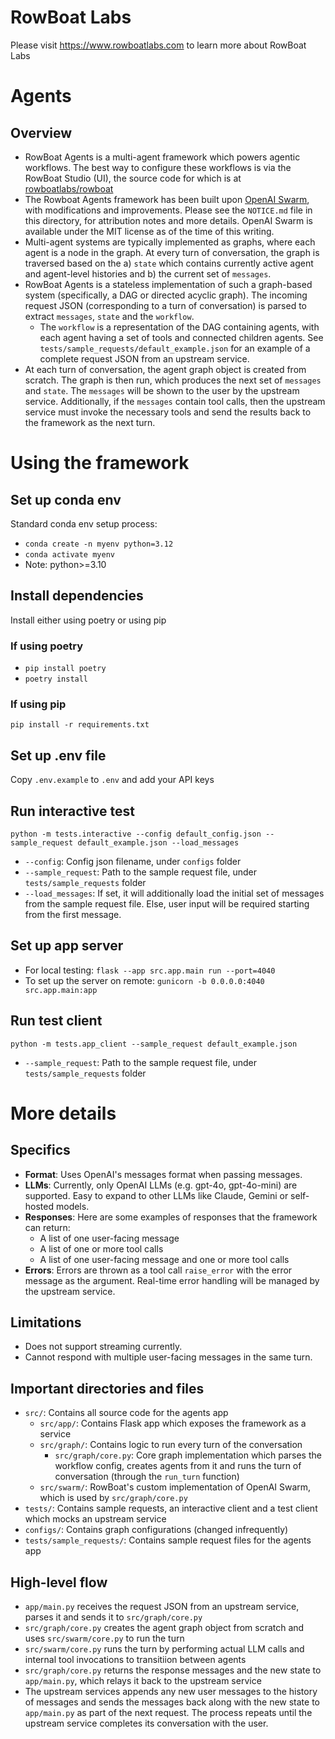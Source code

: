 # RowBoat Labs
Please visit https://www.rowboatlabs.com to learn more about RowBoat Labs

# Agents

## Overview
- RowBoat Agents is a multi-agent framework which powers agentic workflows. The best way to configure these workflows is via the RowBoat Studio (UI), the source code for which is at [rowboatlabs/rowboat](https://github.com/rowboatlabs/rowboat/tree/dev/apps/rowboat)
- The Rowboat Agents framework has been built upon [OpenAI Swarm](https://github.com/openai/swarm), with modifications and improvements. Please see the `NOTICE.md` file in this directory, for attribution notes and more details. OpenAI Swarm is available under the MIT license as of the time of this writing.
- Multi-agent systems are typically implemented as graphs, where each agent is a node in the graph. At every turn of conversation, the graph is traversed based on the a) `state` which contains currently active agent and agent-level histories and b) the current set of `messages`. 
- RowBoat Agents is a stateless implementation of such a graph-based system (specifically, a DAG or directed acyclic graph). The incoming request JSON (corresponding to a turn of conversation) is parsed to extract `messages`, `state` and the `workflow`. 
  - The `workflow` is a representation of the DAG containing agents, with each agent having a set of tools and connected children agents. See `tests/sample_requests/default_example.json` for an example of a complete request JSON from an upstream service.
- At each turn of conversation, the agent graph object is created from scratch. The graph is then run, which produces the next set of `messages` and `state`. The `messages` will be shown to the user by the upstream service. Additionally, if the `messages` contain tool calls, then the upstream service must invoke the necessary tools and send the results back to the framework as the next turn.

# Using the framework

## Set up conda env
Standard conda env setup process:
- `conda create -n myenv python=3.12`
- `conda activate myenv`
- Note: python>=3.10

## Install dependencies
Install either using poetry or using pip

### If using poetry
- `pip install poetry`
- `poetry install`

### If using pip
`pip install -r requirements.txt`

## Set up .env file
Copy `.env.example` to `.env` and add your API keys

## Run interactive test
`python -m tests.interactive --config default_config.json --sample_request default_example.json --load_messages`
- `--config`: Config json filename, under `configs` folder
- `--sample_request`: Path to the sample request file, under `tests/sample_requests` folder
- `--load_messages`: If set, it will additionally load the initial set of messages from the sample request file. Else, user input will be required starting from the first message.

## Set up app server

- For local testing: `flask --app src.app.main run --port=4040`
- To set up the server on remote: `gunicorn -b 0.0.0.0:4040 src.app.main:app`

## Run test client
`python -m tests.app_client --sample_request default_example.json`
- `--sample_request`: Path to the sample request file, under `tests/sample_requests` folder

# More details

## Specifics
- **Format**: Uses OpenAI's messages format when passing messages. 
- **LLMs**: Currently, only OpenAI LLMs (e.g. gpt-4o, gpt-4o-mini) are supported. Easy to expand to other LLMs like Claude, Gemini or self-hosted models.
- **Responses**: Here are some examples of responses that the framework can return:
  - A list of one user-facing message
  - A list of one or more tool calls
  - A list of one user-facing message and one or more tool calls
- **Errors**: Errors are thrown as a tool call `raise_error` with the error message as the argument. Real-time error handling will be managed by the upstream service. 

## Limitations
- Does not support streaming currently.
- Cannot respond with multiple user-facing messages in the same turn.

## Important directories and files
- `src/`: Contains all source code for the agents app
  - `src/app/`: Contains Flask app which exposes the framework as a service
  - `src/graph/`: Contains logic to run every turn of the conversation
    - `src/graph/core.py`: Core graph implementation which parses the workflow config, creates agents from it and runs the turn of conversation (through the `run_turn` function)
  - `src/swarm/`: RowBoat's custom implementation of OpenAI Swarm, which is used by `src/graph/core.py`
- `tests/`: Contains sample requests, an interactive client and a test client which mocks an upstream service
- `configs/`: Contains graph configurations (changed infrequently)
- `tests/sample_requests/`: Contains sample request files for the agents app

## High-level flow
- `app/main.py` receives the request JSON from an upstream service, parses it and sends it to `src/graph/core.py`
- `src/graph/core.py` creates the agent graph object from scratch and uses `src/swarm/core.py` to run the turn
- `src/swarm/core.py` runs the turn by performing actual LLM calls and internal tool invocations to transitiion between agents
- `src/graph/core.py` returns the response messages and the new state to `app/main.py`, which relays it back to the upstream service
- The upstream services appends any new user messages to the history of messages and sends the messages back along with the new state to `app/main.py` as part of the next request. The process repeats until the upstream service completes its conversation with the user.